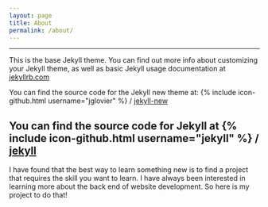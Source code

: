 ```yaml
---
layout: page
title: About
permalink: /about/
---
```

---
This is the base Jekyll theme. You can find out more info about customizing your Jekyll theme, as well as basic Jekyll usage documentation at [jekyllrb.com](http://jekyllrb.com/)

You can find the source code for the Jekyll new theme at:
{% include icon-github.html username="jglovier" %} /
[jekyll-new](https://github.com/jglovier/jekyll-new)

You can find the source code for Jekyll at
{% include icon-github.html username="jekyll" %} /
[jekyll](https://github.com/jekyll/jekyll)
---
I have found that the best way to learn something new is to find a project that requires the skill you want to learn.
I have always been interested in learning more about the back end of website development. So here is my project to do that!
